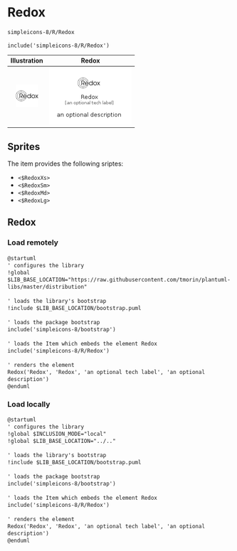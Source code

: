 # Redox


```text
simpleicons-8/R/Redox
```

```text
include('simpleicons-8/R/Redox')
```



| Illustration | Redox |
| :---: | :---: |
| ![illustration for Illustration](../../simpleicons-8/R/Redox.png) | ![illustration for Redox](../../simpleicons-8/R/Redox.Local.png) |



## Sprites
The item provides the following sriptes:

- `<$RedoxXs>`
- `<$RedoxSm>`
- `<$RedoxMd>`
- `<$RedoxLg>`





## Redox

### Load remotely
```plantuml
@startuml
' configures the library
!global $LIB_BASE_LOCATION="https://raw.githubusercontent.com/tmorin/plantuml-libs/master/distribution"

' loads the library's bootstrap
!include $LIB_BASE_LOCATION/bootstrap.puml

' loads the package bootstrap
include('simpleicons-8/bootstrap')

' loads the Item which embeds the element Redox
include('simpleicons-8/R/Redox')

' renders the element
Redox('Redox', 'Redox', 'an optional tech label', 'an optional description')
@enduml
```

### Load locally
```plantuml
@startuml
' configures the library
!global $INCLUSION_MODE="local"
!global $LIB_BASE_LOCATION="../.."

' loads the library's bootstrap
!include $LIB_BASE_LOCATION/bootstrap.puml

' loads the package bootstrap
include('simpleicons-8/bootstrap')

' loads the Item which embeds the element Redox
include('simpleicons-8/R/Redox')

' renders the element
Redox('Redox', 'Redox', 'an optional tech label', 'an optional description')
@enduml
```

